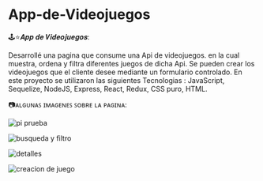 # App-de-Videojuegos



🕹⭐𝑨𝒑𝒑 𝒅𝒆 𝑽𝒊𝒅𝒆𝒐𝒋𝒖𝒆𝒈𝒐𝒔:

Desarrollé una pagina que consume una Api de videojuegos. en la cual muestra, ordena y filtra diferentes juegos de dicha Api.
Se pueden crear los videojuegos que el cliente desee mediante un formulario controlado.
En este proyecto se utilizaron las siguientes Tecnologias : JavaScript, Sequelize, NodeJS, Express, React, Redux, CSS puro, HTML.




📷ᴀʟɢᴜɴᴀꜱ ɪᴍᴀɢᴇɴᴇꜱ ꜱᴏʙʀᴇ ʟᴀ ᴘᴀɢɪɴᴀ:


![pi prueba](https://user-images.githubusercontent.com/102623282/203608058-df265374-5f54-44ed-b34e-a142afc20d4f.png)

![busqueda y filtro](https://user-images.githubusercontent.com/102623282/203608589-61d1c020-d781-4538-a67d-4af68e577679.png)

![detalles](https://user-images.githubusercontent.com/102623282/203609001-12e1d741-174e-4b94-8a12-485ad783dccf.png)

![creacion de juego](https://user-images.githubusercontent.com/102623282/203609593-7c7cd450-b1fb-476c-bdf1-2597622fcbc5.png)
